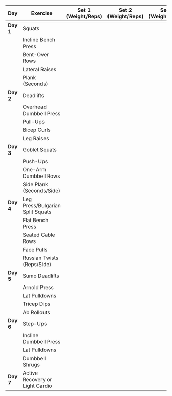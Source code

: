 
| **Day**   | **Exercise**                     | **Set 1 (Weight/Reps)** | **Set 2 (Weight/Reps)** | **Set 3 (Weight/Reps)** | **Cardio (Distance/Time)** |
| --------- | -------------------------------- | ----------------------- | ----------------------- | ----------------------- | -------------------------- |
| **Day 1** | Squats                           |                         |                         |                         | Jogging: 20-30 mins        |
|           | Incline Bench Press              |                         |                         |                         |                            |
|           | Bent-Over Rows                   |                         |                         |                         |                            |
|           | Lateral Raises                   |                         |                         |                         |                            |
|           | Plank (Seconds)                  |                         |                         |                         |                            |
| **Day 2** | Deadlifts                        |                         |                         |                         | Jogging: 20 mins           |
|           | Overhead Dumbbell Press          |                         |                         |                         |                            |
|           | Pull-Ups                         |                         |                         |                         |                            |
|           | Bicep Curls                      |                         |                         |                         |                            |
|           | Leg Raises                       |                         |                         |                         |                            |
| **Day 3** | Goblet Squats                    |                         |                         |                         | Jogging: 20-30 mins        |
|           | Push-Ups                         |                         |                         |                         |                            |
|           | One-Arm Dumbbell Rows            |                         |                         |                         |                            |
|           | Side Plank (Seconds/Side)        |                         |                         |                         |                            |
| **Day 4** | Leg Press/Bulgarian Split Squats |                         |                         |                         | Jogging: 20-30 mins        |
|           | Flat Bench Press                 |                         |                         |                         |                            |
|           | Seated Cable Rows                |                         |                         |                         |                            |
|           | Face Pulls                       |                         |                         |                         |                            |
|           | Russian Twists (Reps/Side)       |                         |                         |                         |                            |
| **Day 5** | Sumo Deadlifts                   |                         |                         |                         | Jogging: 20 mins           |
|           | Arnold Press                     |                         |                         |                         |                            |
|           | Lat Pulldowns                    |                         |                         |                         |                            |
|           | Tricep Dips                      |                         |                         |                         |                            |
|           | Ab Rollouts                      |                         |                         |                         |                            |
| **Day 6** | Step-Ups                         |                         |                         |                         | Jogging: 25-30 mins        |
|           | Incline Dumbbell Press           |                         |                         |                         |                            |
|           | Lat Pulldowns                    |                         |                         |                         |                            |
|           | Dumbbell Shrugs                  |                         |                         |                         |                            |
| **Day 7** | Active Recovery or Light Cardio  |                         |                         |                         | Light Jogging: 20-30 mins  |
